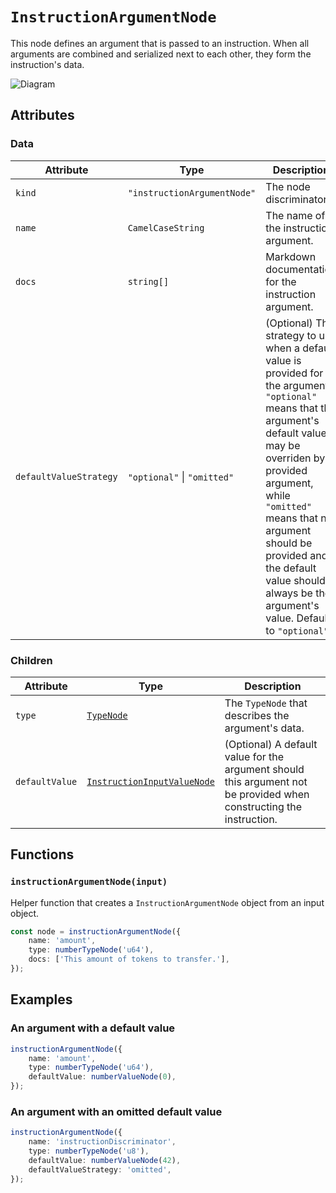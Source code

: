# `InstructionArgumentNode`

This node defines an argument that is passed to an instruction. When all arguments are combined and serialized next to each other, they form the instruction's data.

![Diagram](https://github.com/codama/kinobi/assets/3642397/7e2def82-949a-4663-bdc3-ac599d39d2d2)

## Attributes

### Data

| Attribute              | Type                        | Description                                                                                                                                                                                                                                                                                                                        |
| ---------------------- | --------------------------- | ---------------------------------------------------------------------------------------------------------------------------------------------------------------------------------------------------------------------------------------------------------------------------------------------------------------------------------- |
| `kind`                 | `"instructionArgumentNode"` | The node discriminator.                                                                                                                                                                                                                                                                                                            |
| `name`                 | `CamelCaseString`           | The name of the instruction argument.                                                                                                                                                                                                                                                                                              |
| `docs`                 | `string[]`                  | Markdown documentation for the instruction argument.                                                                                                                                                                                                                                                                               |
| `defaultValueStrategy` | `"optional"` \| `"omitted"` | (Optional) The strategy to use when a default value is provided for the argument. `"optional"` means that the argument's default value may be overriden by a provided argument, while `"omitted"` means that no argument should be provided and the default value should always be the argument's value. Defaults to `"optional"`. |

### Children

| Attribute      | Type                                                                               | Description                                                                                                         |
| -------------- | ---------------------------------------------------------------------------------- | ------------------------------------------------------------------------------------------------------------------- |
| `type`         | [`TypeNode`](./typeNodes/README.md)                                                | The `TypeNode` that describes the argument's data.                                                                  |
| `defaultValue` | [`InstructionInputValueNode`](./contextualValueNodes/InstructionInputValueNode.md) | (Optional) A default value for the argument should this argument not be provided when constructing the instruction. |

## Functions

### `instructionArgumentNode(input)`

Helper function that creates a `InstructionArgumentNode` object from an input object.

```ts
const node = instructionArgumentNode({
    name: 'amount',
    type: numberTypeNode('u64'),
    docs: ['This amount of tokens to transfer.'],
});
```

## Examples

### An argument with a default value

```ts
instructionArgumentNode({
    name: 'amount',
    type: numberTypeNode('u64'),
    defaultValue: numberValueNode(0),
});
```

### An argument with an omitted default value

```ts
instructionArgumentNode({
    name: 'instructionDiscriminator',
    type: numberTypeNode('u8'),
    defaultValue: numberValueNode(42),
    defaultValueStrategy: 'omitted',
});
```
